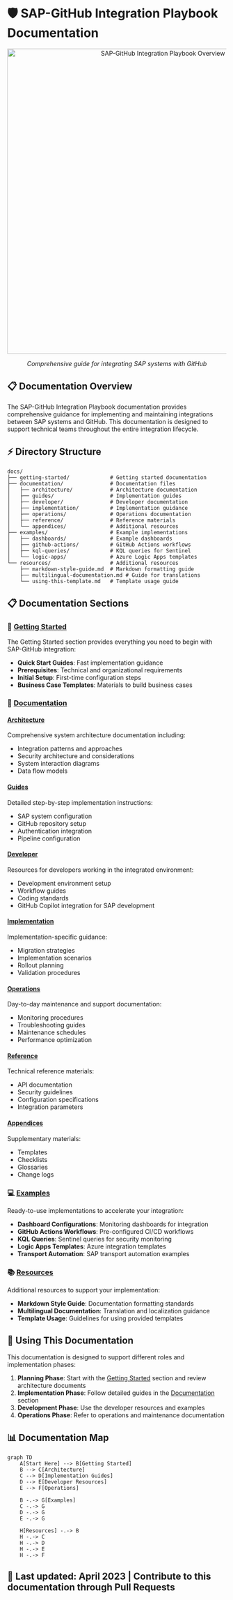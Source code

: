 # 🛡️ SAP-GitHub Integration Playbook Documentation

<div align="center">
  <img src="https://github.com/three-horizon/SAP-GitHub-Integration-Playbook/raw/main/assets/images/architecture/playbook-overview.svg?sanitize=true" width="700" alt="SAP-GitHub Integration Playbook Overview">
  
  *Comprehensive guide for integrating SAP systems with GitHub*
</div>

## 📋 Documentation Overview

The SAP-GitHub Integration Playbook documentation provides comprehensive guidance for implementing and maintaining integrations between SAP systems and GitHub. This documentation is designed to support technical teams throughout the entire integration lifecycle.

## ⚡ Directory Structure

```
docs/
├── getting-started/             # Getting started documentation
├── documentation/               # Documentation files
│   ├── architecture/            # Architecture documentation
│   ├── guides/                  # Implementation guides
│   ├── developer/               # Developer documentation
│   ├── implementation/          # Implementation guidance
│   ├── operations/              # Operations documentation
│   ├── reference/               # Reference materials
│   └── appendices/              # Additional resources
├── examples/                    # Example implementations
│   ├── dashboards/              # Example dashboards
│   ├── github-actions/          # GitHub Actions workflows
│   ├── kql-queries/             # KQL queries for Sentinel
│   └── logic-apps/              # Azure Logic Apps templates
└── resources/                   # Additional resources
    ├── markdown-style-guide.md  # Markdown formatting guide
    ├── multilingual-documentation.md # Guide for translations
    └── using-this-template.md   # Template usage guide
```

## 📋 Documentation Sections

### 🚀 [Getting Started](./getting-started/)

The Getting Started section provides everything you need to begin with SAP-GitHub integration:

- **Quick Start Guides**: Fast implementation guidance 
- **Prerequisites**: Technical and organizational requirements
- **Initial Setup**: First-time configuration steps
- **Business Case Templates**: Materials to build business cases

### 📖 [Documentation](./documentation/)

#### [Architecture](./documentation/architecture/)
Comprehensive system architecture documentation including:
- Integration patterns and approaches
- Security architecture and considerations
- System interaction diagrams
- Data flow models

#### [Guides](./documentation/guides/) 
Detailed step-by-step implementation instructions:
- SAP system configuration
- GitHub repository setup
- Authentication integration
- Pipeline configuration

#### [Developer](./documentation/developer/)
Resources for developers working in the integrated environment:
- Development environment setup
- Workflow guides
- Coding standards
- GitHub Copilot integration for SAP development

#### [Implementation](./documentation/implementation/)
Implementation-specific guidance:
- Migration strategies
- Implementation scenarios
- Rollout planning
- Validation procedures

#### [Operations](./documentation/operations/)
Day-to-day maintenance and support documentation:
- Monitoring procedures
- Troubleshooting guides
- Maintenance schedules
- Performance optimization

#### [Reference](./documentation/reference/)
Technical reference materials:
- API documentation
- Security guidelines
- Configuration specifications
- Integration parameters

#### [Appendices](./documentation/appendices/)
Supplementary materials:
- Templates
- Checklists
- Glossaries
- Change logs

### 💻 [Examples](./examples/)

Ready-to-use implementations to accelerate your integration:

- **Dashboard Configurations**: Monitoring dashboards for integration
- **GitHub Actions Workflows**: Pre-configured CI/CD workflows
- **KQL Queries**: Sentinel queries for security monitoring
- **Logic Apps Templates**: Azure integration templates
- **Transport Automation**: SAP transport automation examples

### 📚 [Resources](./resources/)

Additional resources to support your implementation:

- **Markdown Style Guide**: Documentation formatting standards
- **Multilingual Documentation**: Translation and localization guidance
- **Template Usage**: Guidelines for using provided templates

## 🚀 Using This Documentation

This documentation is designed to support different roles and implementation phases:

1. **Planning Phase**: Start with the [Getting Started](./getting-started/) section and review architecture documents
2. **Implementation Phase**: Follow detailed guides in the [Documentation](./documentation/) section
3. **Development Phase**: Use the developer resources and examples
4. **Operations Phase**: Refer to operations and maintenance documentation

## 📊 Documentation Map

```mermaid
graph TD
    A[Start Here] --> B[Getting Started]
    B --> C[Architecture]
    C --> D[Implementation Guides]
    D --> E[Developer Resources]
    E --> F[Operations]
    
    B -.-> G[Examples]
    C -.-> G
    D -.-> G
    E -.-> G
    
    H[Resources] -.-> B
    H -.-> C
    H -.-> D
    H -.-> E
    H -.-> F
```

## 🔄 Last updated: April 2023 | Contribute to this documentation through Pull Requests
